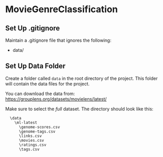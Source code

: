 # MovieGenreClassification

## Set Up .gitignore
Maintain a .gitignore file that ignores the following:
- data/

## Set Up Data Folder
Create a folder called `data` in the root directory of the project. This folder will contain the data files for the project.

You can download the data from: https://grouplens.org/datasets/movielens/latest/

Make sure to select the *full* dataset. The directory should look like this: 
```
  \data
    \ml-latest
      \genome-scores.csv
      \genome-tags.csv
      \links.csv
      \movies.csv
      \ratings.csv
      \tags.csv
```
